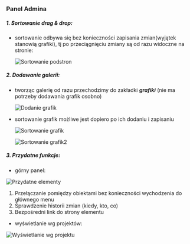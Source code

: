 ### Panel Admina

##### 1. Sortowanie drag & drop:
- sortowanie odbywa się bez konieczności zapisania zmian(wyjątek stanowią grafiki), tj po przeciągnięciu zmiany są od razu widoczne na stronie:
  
  ![Sortowanie podstron](../images/subpage_sort.png)


##### 2. Dodawanie galerii:
- tworząc galerię od razu przechodzimy do zakładki ***grafiki*** (nie ma potrzeby dodawania grafik osobno)

  ![Dodanie grafik](../images/gallery.png)

- sortowanie grafik możliwe jest dopiero po ich dodaniu i zapisaniu

  ![Sortowanie grafik](../images/images_sort.png)

  ![Sortowanie grafik2](../images/images_sort2.png)

##### 3. Przydatne funkcje:

- górny panel:

 ![Przydatne elementy](../images/usefull_tools.png)

 1. Przełączanie pomiędzy obiektami bez konieczności wychodzenia do głównego menu
 2. Sprawdzenie historii zmian (kiedy, kto, co)
 3. Bezpośredni link do strony elementu

- wyświetlanie wg projektów:

 ![Wyświetlanie wg projektu](../images/project_sort.png)


